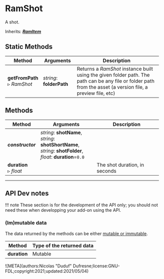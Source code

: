 # RamShot

A shot.

Inherits: [***RamItem***](ram_item.md)

## Static Methods

| Method | Arguments | Description |
| --- | --- | --- |
| **getFromPath**<br />▹ *RamShot* | *string*: **folderPath**<br /> | Returns a *RamShot* instance built using the given folder path. The path can be any file or folder path from the asset (a version file, a preview file, etc) |

## Methods

| Method | Arguments | Description |
| --- | --- | --- |
| ***constructor*** | *string*: **shotName**,<br />*string*: **shotShortName**,<br />*string*: **shotFolder**,<br />*float*: **duration**=`0.0` | |
| **duration**<br />▹ *float* | | The shot duration, in seconds |

____

## API Dev notes

!!! note
    These section is for the development of the API only; you should not need these when developping your add-on using the API.

### (Im)mutable data

The data returned by the methods can be either [mutable or immutable](implementation.md#accessing-the-data).

| Method | Type of the returned data |
| --- | --- |
| **duration** | <i class="fa fa-pen"></i> Mutable |

![META](authors:Nicolas "Duduf" Dufresne;license:GNU-FDL;copyright:2021;updated:2021/05/04)